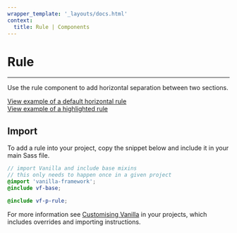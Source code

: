 ```yaml
---
wrapper_template: '_layouts/docs.html'
context:
  title: Rule | Components
---
```


# Rule

<hr>

Use the rule component to add horizontal separation between two sections.

<div class="embedded-example"><a href="/docs/examples/patterns/rule/default" class="js-example">
View example of a default horizontal rule
</a></div>

<div class="embedded-example"><a href="/docs/examples/patterns/rule/highlight" class="js-example">
View example of a highlighted rule
</a></div>

## Import

To add a rule into your project, copy the snippet below and include it in your main Sass file.

```scss
// import Vanilla and include base mixins
// this only needs to happen once in a given project
@import 'vanilla-framework';
@include vf-base;

@include vf-p-rule;
```

For more information see [Customising Vanilla](/docs/customising-vanilla/) in your projects, which includes overrides and importing instructions.
